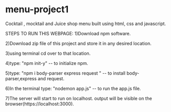 # menu-project1
Cocktail , mocktail and Juice shop menu built using html, css and javascript.

STEPS TO RUN THIS WEBPAGE:
1)Download npm software.

2)Download zip file of this project and store it in any desired location.

3)using terminal cd over to that location.

4)type: "npm init-y" -- to initialize npm.

5)type: "npm i body-parser express request " -- to install body-parser,express and request.

6)In the terminal type: "nodemon app.js" -- to run the app.js file.

7)The server will start to run on localhost. output will be visible on the browser(https://localhost:3000).

